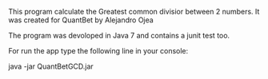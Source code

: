This program calculate the Greatest common divisior between 2 numbers. 
It was created for QuantBet by Alejandro Ojea

The program was devoloped in Java 7 and contains a junit test too.

For run the app type the following line in your console:

java -jar QuantBetGCD.jar
